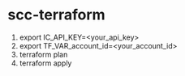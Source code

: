 # scc-terraform


1. export IC_API_KEY=<your_api_key>
2. export TF_VAR_account_id=<your_account_id>
3. terraform plan
4. terraform apply
